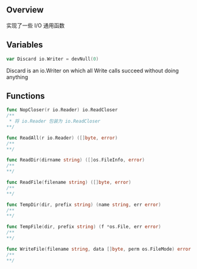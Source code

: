 ## Overview
实现了一些 I/O 通用函数

## Variables
```go
var Discard io.Writer = devNull(0)
```
Discard is an io.Writer on which all Write calls succeed without doing anything

## Functions
```go
func NopCloser(r io.Reader) io.ReadCloser
/**
 * 将 io.Reader 包装为 io.ReadCloser
**/

```
```go
func ReadAll(r io.Reader) ([]byte, error)
/**
**/

```
```go
func ReadDir(dirname string) ([]os.FileInfo, error)
/**
**/

```
```go
func ReadFile(filename string) ([]byte, error)
/**
**/

```
```go
func TempDir(dir, prefix string) (name string, err error)
/**
**/

```
```go
func TempFile(dir, prefix string) (f *os.File, err error)
/**
**/

```
```go
func WriteFile(filename string, data []byte, perm os.FileMode) error
/**
**/

```
